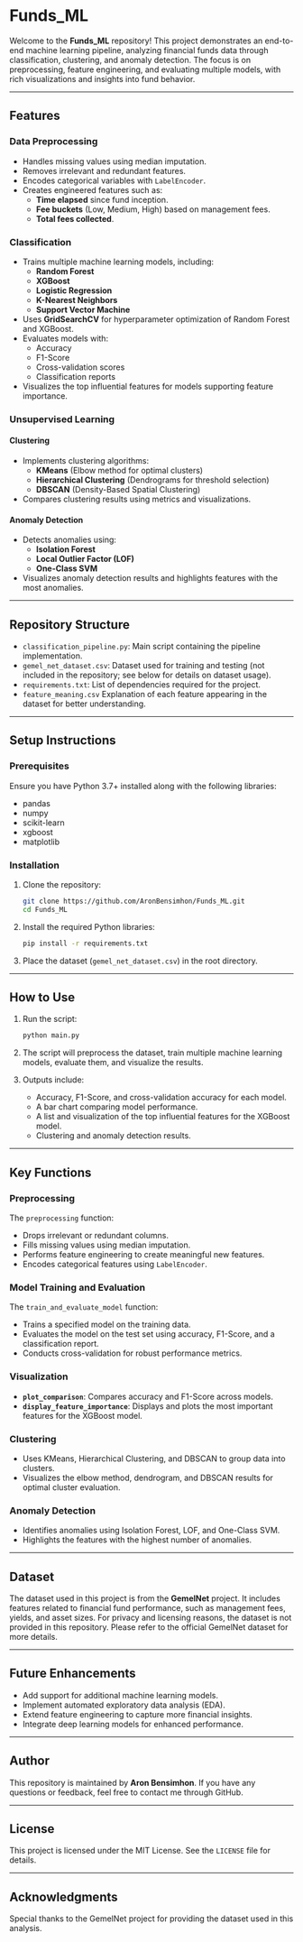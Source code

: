 # Funds_ML

Welcome to the **Funds_ML** repository! This project demonstrates an end-to-end machine learning pipeline, analyzing financial funds data through classification, clustering, and anomaly detection. The focus is on preprocessing, feature engineering, and evaluating multiple models, with rich visualizations and insights into fund behavior.

---

## Features

### **Data Preprocessing**
- Handles missing values using median imputation.
- Removes irrelevant and redundant features.
- Encodes categorical variables with `LabelEncoder`.
- Creates engineered features such as:
  - **Time elapsed** since fund inception.
  - **Fee buckets** (Low, Medium, High) based on management fees.
  - **Total fees collected**.

### **Classification**
- Trains multiple machine learning models, including:
  - **Random Forest**
  - **XGBoost**
  - **Logistic Regression**
  - **K-Nearest Neighbors**
  - **Support Vector Machine**
- Uses **GridSearchCV** for hyperparameter optimization of Random Forest and XGBoost.
- Evaluates models with:
  - Accuracy
  - F1-Score
  - Cross-validation scores
  - Classification reports
- Visualizes the top influential features for models supporting feature importance.

### **Unsupervised Learning**
#### **Clustering**
- Implements clustering algorithms:
  - **KMeans** (Elbow method for optimal clusters)
  - **Hierarchical Clustering** (Dendrograms for threshold selection)
  - **DBSCAN** (Density-Based Spatial Clustering)
- Compares clustering results using metrics and visualizations.

#### **Anomaly Detection**
- Detects anomalies using:
  - **Isolation Forest**
  - **Local Outlier Factor (LOF)**
  - **One-Class SVM**
- Visualizes anomaly detection results and highlights features with the most anomalies.

---

## Repository Structure

- `classification_pipeline.py`: Main script containing the pipeline implementation.
- `gemel_net_dataset.csv`: Dataset used for training and testing (not included in the repository; see below for details on dataset usage).
- `requirements.txt`: List of dependencies required for the project.
- `feature_meaning.csv` Explanation of each feature appearing in the dataset for better understanding.

---

## Setup Instructions

### Prerequisites

Ensure you have Python 3.7+ installed along with the following libraries:

- pandas
- numpy
- scikit-learn
- xgboost
- matplotlib

### Installation

1. Clone the repository:

   ```bash
   git clone https://github.com/AronBensimhon/Funds_ML.git
   cd Funds_ML
   ```

2. Install the required Python libraries:

   ```bash
   pip install -r requirements.txt
   ```

3. Place the dataset (`gemel_net_dataset.csv`) in the root directory.

---

## How to Use

1. Run the script:

   ```bash
   python main.py
   ```

2. The script will preprocess the dataset, train multiple machine learning models, evaluate them, and visualize the results.

3. Outputs include:
   - Accuracy, F1-Score, and cross-validation accuracy for each model.
   - A bar chart comparing model performance.
   - A list and visualization of the top influential features for the XGBoost model.
   - Clustering and anomaly detection results.

---

## Key Functions

### Preprocessing

The `preprocessing` function:
- Drops irrelevant or redundant columns.
- Fills missing values using median imputation.
- Performs feature engineering to create meaningful new features.
- Encodes categorical features using `LabelEncoder`.

### Model Training and Evaluation

The `train_and_evaluate_model` function:
- Trains a specified model on the training data.
- Evaluates the model on the test set using accuracy, F1-Score, and a classification report.
- Conducts cross-validation for robust performance metrics.

### Visualization

- **`plot_comparison`**: Compares accuracy and F1-Score across models.
- **`display_feature_importance`**: Displays and plots the most important features for the XGBoost model.

### Clustering

- Uses KMeans, Hierarchical Clustering, and DBSCAN to group data into clusters.
- Visualizes the elbow method, dendrogram, and DBSCAN results for optimal cluster evaluation.

### Anomaly Detection

- Identifies anomalies using Isolation Forest, LOF, and One-Class SVM.
- Highlights the features with the highest number of anomalies.

---

## Dataset

The dataset used in this project is from the **GemelNet** project. It includes features related to financial fund performance, such as management fees, yields, and asset sizes. For privacy and licensing reasons, the dataset is not provided in this repository. Please refer to the official GemelNet dataset for more details.

---

## Future Enhancements

- Add support for additional machine learning models.
- Implement automated exploratory data analysis (EDA).
- Extend feature engineering to capture more financial insights.
- Integrate deep learning models for enhanced performance.

---

## Author

This repository is maintained by **Aron Bensimhon**. If you have any questions or feedback, feel free to contact me through GitHub.

---

## License

This project is licensed under the MIT License. See the `LICENSE` file for details.

---

## Acknowledgments

Special thanks to the GemelNet project for providing the dataset used in this analysis.

